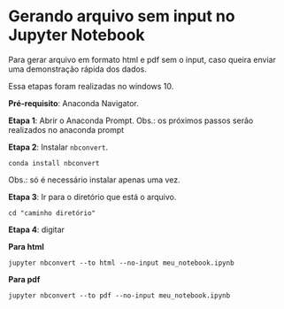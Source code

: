 # Gerando arquivo sem input no Jupyter Notebook

Para gerar arquivo em formato html e pdf sem o input, caso queira enviar uma demonstração rápida dos dados.

Essa etapas foram realizadas no windows 10. 

**Pré-requisito**: Anaconda Navigator.

**Etapa 1**: Abrir o Anaconda Prompt.
Obs.: os próximos passos serão realizados no anaconda prompt

**Etapa 2**: Instalar `nbconvert`.
        
    conda install nbconvert
        
Obs.: só é necessário instalar apenas uma vez.

**Etapa 3**: Ir para o diretório que está o arquivo.

    cd "caminho diretório"
        
**Etapa 4**: digitar

__Para html__

    jupyter nbconvert --to html --no-input meu_notebook.ipynb
      
__Para pdf__

    jupyter nbconvert --to pdf --no-input meu_notebook.ipynb
        



